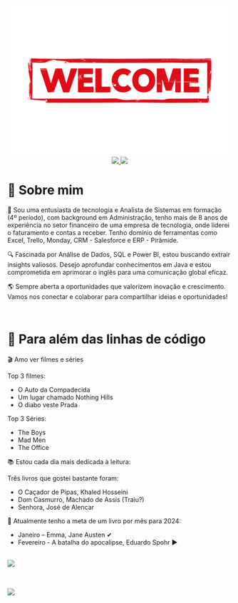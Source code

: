 <div align="center">
  <a href="https://github.com/ntlcs">
    <img src="welcome.png" alt="welcome" width="600">
  </a>
</div>

<div align="center">
  <a href="https://www.linkedin.com/in/nataliaasilva/" target="_blank">
    <img src="https://img.shields.io/badge/LinkedIn-0077B5?style=for-the-badge&logo=linkedin&logoColor=white" target="_blank"> 
  </a>
  
  <a href="mailto:coder.ncs@gmail.com" target="_blank">
    <img src="https://img.shields.io/badge/Gmail-D14836?style=for-the-badge&logo=gmail&logoColor=white" target="_blank"> 
  </a>
</div>

<div align="left">
  <h1> 📌 Sobre mim </h1>
  <p> 🚀 Sou uma entusiasta de tecnologia e Analista de Sistemas em formação (4º período), com background em Administração, tenho mais de 8 anos de experiência no setor financeiro de uma empresa de tecnologia, onde liderei o faturamento e contas a receber. Tenho domínio     de ferramentas como Excel, Trello, Monday, CRM - Salesforce e ERP - Pirâmide.</p>
  <p>🔍 Fascinada por Análise de Dados, SQL e Power BI, estou buscando extrair insights valiosos. Desejo aprofundar conhecimentos em Java e estou comprometida em aprimorar o inglês para uma comunicação global eficaz.</p>
  <p>🌎 Sempre aberta a oportunidades que valorizem inovação e crescimento. Vamos nos conectar e colaborar para compartilhar ideias e oportunidades!</p>
    
  <br>

 <h1> 📌 Para além das linhas de código </h1>
  <p>

🎬 Amo ver filmes e séries

Top 3 filmes:
- O Auto da Compadecida
- Um lugar chamado Nothing Hills
- O diabo veste Prada

Top 3 Séries:
- The Boys
- Mad Men
- The Office

📚 Estou cada dia mais dedicada à leitura:

Três livros que gostei bastante foram:
- O Caçador de Pipas, Khaled Hosseini
- Dom Casmurro, Machado de Assis (Traiu?)
- Senhora, José de Alencar

📖 Atualmente tenho a meta de um livro por mês para 2024:
- Janeiro – Emma, Jane Austen ✔
- Fevereiro - A batalha do apocalipse, Eduardo Spohr ▶


<br>
<a href=” https://github.com/ntlcs”>
<img height=”160em” src=https://github-readme-stats.vercel.app/api?username=ntlcs)](https://github.com/ntlcs/github-readme-stats)/>

 </p>
 <br>
  
  <p align="left">
    <img align="left" src="https://profile-counter.glitch.me/ntlcs/count.svg" height="20" />
  </p>
</div>

